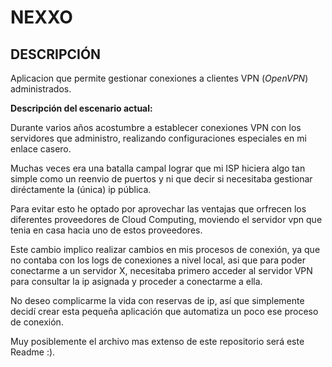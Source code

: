 # NEXXO

## DESCRIPCIÓN

Aplicacion que permite gestionar conexiones a clientes VPN (_OpenVPN_) 
administrados.

**Descripción del escenario actual:**

Durante varios años acostumbre a establecer conexiones VPN con los servidores que administro, realizando configuraciones especiales en mi enlace casero.

Muchas veces era una batalla campal lograr que mi ISP hiciera algo tan simple como un reenvio de puertos y ni que decir si necesitaba gestionar diréctamente la (única) ip pública.

Para evitar esto he optado por aprovechar las ventajas que orfrecen los diferentes proveedores de Cloud Computing, moviendo el servidor vpn que tenia en casa hacia uno de estos proveedores.

Este cambio implico realizar cambios en mis procesos de conexión, ya que no contaba con los logs de conexiones a nivel local, asi que para poder conectarme a un servidor X, necesitaba primero acceder al servidor VPN para consultar la ip asignada y proceder a conectarme a ella.

No deseo complicarme la vida con reservas de ip, así que simplemente decidí crear esta pequeña aplicación que automatiza un poco ese proceso de conexión.

Muy posiblemente el archivo mas extenso de este repositorio será este Readme :).